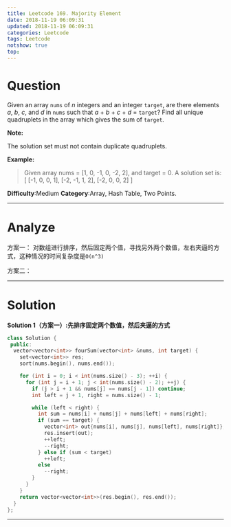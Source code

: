```yaml
---
title: Leetcode 169. Majority Element
date: 2018-11-19 06:09:31
updated: 2018-11-19 06:09:31
categories: Leetcode
tags: Leetcode
notshow: true
top:
---
```


# Question

Given an array  `nums`  of  _n_  integers and an integer  `target`, are there elements  _a_,  _b_,  _c_, and  _d_  in  `nums`  such that  _a_  +  _b_  +  _c_  +  _d_  =  `target`? Find all unique quadruplets in the array which gives the sum of  `target`.

**Note:**

The solution set must not contain duplicate quadruplets.

**Example:**

> Given array nums = [1, 0, -1, 0, -2, 2], and target = 0.
> A solution set is:
> [
>  [-1,  0, 0, 1],
>  [-2, -1, 1, 2],
>  [-2,  0, 0, 2]
> ]

**Difficulty**:Medium
**Category**:Array, Hash Table, Two Points.

<!-- more -->

------------

# Analyze

方案一： 对数组进行排序，然后固定两个值，寻找另外两个数值，左右夹逼的方式，这种情况的时间复杂度是`O(n^3)`

方案二： 

------------

# Solution

**Solution 1（方案一）:先排序固定两个数值，然后夹逼的方式**

```cpp
class Solution {
 public:
  vector<vector<int>> fourSum(vector<int> &nums, int target) {
    set<vector<int>> res;
    sort(nums.begin(), nums.end());

    for (int i = 0; i < int(nums.size() - 3); ++i) {
      for (int j = i + 1; j < int(nums.size() - 2); ++j) {
        if (j > i + 1 && nums[j] == nums[j - 1]) continue;
        int left = j + 1, right = nums.size() - 1;

        while (left < right) {
          int sum = nums[i] + nums[j] + nums[left] + nums[right];
          if (sum == target) {
            vector<int> out{nums[i], nums[j], nums[left], nums[right]};
            res.insert(out);
            ++left;
            --right;
          } else if (sum < target)
            ++left;
          else
            --right;
        }
      }
    }
    return vector<vector<int>>(res.begin(), res.end());
  }
};
```


------------
